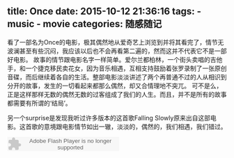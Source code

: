 title: Once
date: 2015-10-12 21:36:16
tags:
    - music
    - movie
categories: 随感随记
---

看了一部名为Once的电影，极其偶然地从爱奇艺上浏览到并将其看完了，情节无波澜甚至有些沉闷，我应该以后也不会再看第二遍的，然而这并不代表它不是一部好电影。
故事的情节跟电影名字一样简单。爱尔兰都柏林，一个街头卖唱的吉他手，和一个捷克移民卖花女，因为音乐相遇，互相支持鼓励着张罗录制了一张原创音碟，而后继续着各自的生活。整部电影淡淡讲述了两个再普通不过的人从相识到分开的故事，发生的一切看起来都那么偶然，却又合情理地不突兀。
可不是么，正是这样那样无数的偶然无数的过客组成了我们的人生。而且，并不是所有的故事都需要有所谓的‘结局’。

另一个surprise是发现我听过许多版本的这首歌Falling Slowly原来出自这部电影。这首歌的意境跟电影情节如出一辙，淡淡的，偶然的，我们相遇，我们错过。

<embed src="http://www.xiami.com/widget/0_2094009/singlePlayer.swf" type="application/x-shockwave-flash" width="257" height="33" wmode="transparent"></embed>

